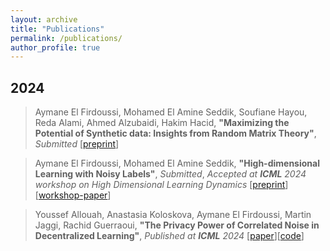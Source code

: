 ```yaml
---
layout: archive
title: "Publications"
permalink: /publications/
author_profile: true
---
```


2024
---
> Aymane El Firdoussi, Mohamed El Amine Seddik, Soufiane Hayou, Reda Alami, Ahmed Alzubaidi, Hakim Hacid, **"Maximizing the Potential of Synthetic data: Insights from Random Matrix Theory"**, *Submitted* [[preprint](https://elfirdoussilab1.github.io/files/Maximizing_the_Potential_of_Synthetic_Data.pdf)] 

> Aymane El Firdoussi, Mohamed El Amine Seddik, **"High-dimensional Learning with Noisy Labels"**, *Submitted*, *Accepted at **ICML** 2024 workshop on High Dimensional Learning Dynamics* [[preprint](https://elfirdoussilab1.github.io/files/High_dimensional_Learning_with_Noisy_Labels.pdf)] 
[[workshop-paper](https://elfirdoussilab1.github.io/files/A_Random_Matrix_Analysis_of_Learning_with_Noisy_Labels.pdf)]

> Youssef Allouah, Anastasia Koloskova, Aymane El Firdoussi, Martin Jaggi, Rachid Guerraoui, **"The Privacy Power of Correlated Noise in Decentralized Learning"**, *Published at **ICML** 2024* [[paper](https://elfirdoussilab1.github.io/files/privacy_power.pdf)][[code](https://github.com/elfirdoussilab1/DECOR)]
